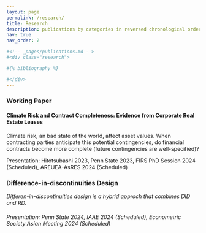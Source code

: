 ```yaml
---
layout: page
permalink: /research/
title: Research
description: publications by categories in reversed chronological order. generated by jekyll-scholar.
nav: true
nav_order: 2

#<!-- _pages/publications.md -->
#<div class="research">

#{% bibliography %}

#</div>
---
```

### Working Paper

#### Climate Risk and Contract Completeness: Evidence from Corporate Real Estate Leases

Climate risk, an bad state of the world, affect asset values. When contracting parties anticipate this potential contingencies, do financial contracts become more complete (future contingencies are well-specified)?

Presentation: Hitotsubashi 2023, Penn State 2023, FIRS PhD Session 2024 (Scheduled), AREUEA-AsRES 2024 (Scheduled)

### Difference-in-discontinuities Design

*Differen-in-discontinuities design is a hybrid approch that combines DID and RD.*

###### Presentation: Penn State 2024, IAAE 2024 (Scheduled), Econometric Society Asian Meeting 2024 (Scheduled)